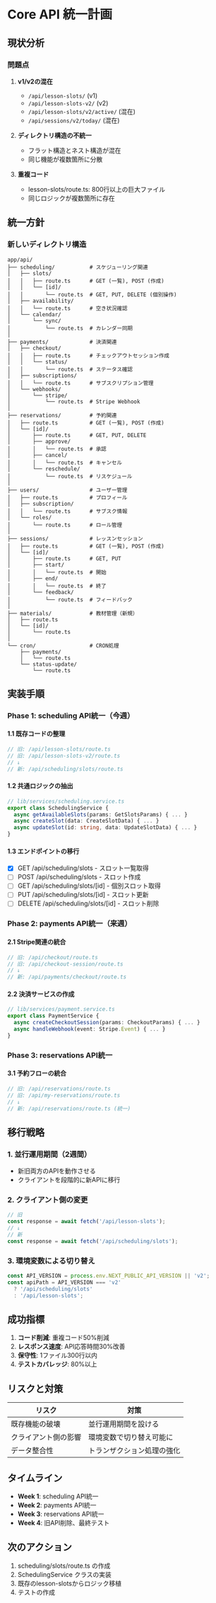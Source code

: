# Core API 統一計画

## 現状分析

### 問題点
1. **v1/v2の混在**
   - `/api/lesson-slots/` (v1)
   - `/api/lesson-slots-v2/` (v2)
   - `/api/lesson-slots/v2/active/` (混在)
   - `/api/sessions/v2/today/` (混在)

2. **ディレクトリ構造の不統一**
   - フラット構造とネスト構造が混在
   - 同じ機能が複数箇所に分散

3. **重複コード**
   - lesson-slots/route.ts: 800行以上の巨大ファイル
   - 同じロジックが複数箇所に存在

## 統一方針

### 新しいディレクトリ構造

```
app/api/
├── scheduling/           # スケジューリング関連
│   ├── slots/
│   │   ├── route.ts      # GET (一覧), POST (作成)
│   │   └── [id]/
│   │       └── route.ts  # GET, PUT, DELETE (個別操作)
│   ├── availability/
│   │   └── route.ts      # 空き状況確認
│   └── calendar/
│       └── sync/
│           └── route.ts  # カレンダー同期
│
├── payments/             # 決済関連
│   ├── checkout/
│   │   ├── route.ts      # チェックアウトセッション作成
│   │   └── status/
│   │       └── route.ts  # ステータス確認
│   ├── subscriptions/
│   │   └── route.ts      # サブスクリプション管理
│   └── webhooks/
│       └── stripe/
│           └── route.ts  # Stripe Webhook
│
├── reservations/         # 予約関連
│   ├── route.ts          # GET (一覧), POST (作成)
│   └── [id]/
│       ├── route.ts      # GET, PUT, DELETE
│       ├── approve/
│       │   └── route.ts  # 承認
│       ├── cancel/
│       │   └── route.ts  # キャンセル
│       └── reschedule/
│           └── route.ts  # リスケジュール
│
├── users/                # ユーザー管理
│   ├── route.ts          # プロフィール
│   ├── subscription/
│   │   └── route.ts      # サブスク情報
│   └── roles/
│       └── route.ts      # ロール管理
│
├── sessions/             # レッスンセッション
│   ├── route.ts          # GET (一覧), POST (作成)
│   └── [id]/
│       ├── route.ts      # GET, PUT
│       ├── start/
│       │   └── route.ts  # 開始
│       ├── end/
│       │   └── route.ts  # 終了
│       └── feedback/
│           └── route.ts  # フィードバック
│
├── materials/            # 教材管理（新規）
│   ├── route.ts
│   └── [id]/
│       └── route.ts
│
└── cron/                 # CRON処理
    ├── payments/
    │   └── route.ts
    └── status-update/
        └── route.ts
```

## 実装手順

### Phase 1: scheduling API統一（今週）

#### 1.1 既存コードの整理
```typescript
// 旧: /api/lesson-slots/route.ts
// 旧: /api/lesson-slots-v2/route.ts
// ↓
// 新: /api/scheduling/slots/route.ts
```

#### 1.2 共通ロジックの抽出
```typescript
// lib/services/scheduling.service.ts
export class SchedulingService {
  async getAvailableSlots(params: GetSlotsParams) { ... }
  async createSlot(data: CreateSlotData) { ... }
  async updateSlot(id: string, data: UpdateSlotData) { ... }
}
```

#### 1.3 エンドポイントの移行
- [x] GET /api/scheduling/slots - スロット一覧取得
- [ ] POST /api/scheduling/slots - スロット作成
- [ ] GET /api/scheduling/slots/[id] - 個別スロット取得
- [ ] PUT /api/scheduling/slots/[id] - スロット更新
- [ ] DELETE /api/scheduling/slots/[id] - スロット削除

### Phase 2: payments API統一（来週）

#### 2.1 Stripe関連の統合
```typescript
// 旧: /api/checkout/route.ts
// 旧: /api/checkout-session/route.ts
// ↓
// 新: /api/payments/checkout/route.ts
```

#### 2.2 決済サービスの作成
```typescript
// lib/services/payment.service.ts
export class PaymentService {
  async createCheckoutSession(params: CheckoutParams) { ... }
  async handleWebhook(event: Stripe.Event) { ... }
}
```

### Phase 3: reservations API統一

#### 3.1 予約フローの統合
```typescript
// 旧: /api/reservations/route.ts
// 旧: /api/my-reservations/route.ts
// ↓
// 新: /api/reservations/route.ts (統一)
```

## 移行戦略

### 1. 並行運用期間（2週間）
- 新旧両方のAPIを動作させる
- クライアントを段階的に新APIに移行

### 2. クライアント側の変更
```typescript
// 旧
const response = await fetch('/api/lesson-slots');
// ↓
// 新
const response = await fetch('/api/scheduling/slots');
```

### 3. 環境変数による切り替え
```typescript
const API_VERSION = process.env.NEXT_PUBLIC_API_VERSION || 'v2';
const apiPath = API_VERSION === 'v2'
  ? '/api/scheduling/slots'
  : '/api/lesson-slots';
```

## 成功指標

1. **コード削減**: 重複コード50%削減
2. **レスポンス速度**: API応答時間30%改善
3. **保守性**: 1ファイル300行以内
4. **テストカバレッジ**: 80%以上

## リスクと対策

| リスク | 対策 |
|--------|------|
| 既存機能の破壊 | 並行運用期間を設ける |
| クライアント側の影響 | 環境変数で切り替え可能に |
| データ整合性 | トランザクション処理の強化 |

## タイムライン

- **Week 1**: scheduling API統一
- **Week 2**: payments API統一
- **Week 3**: reservations API統一
- **Week 4**: 旧API削除、最終テスト

## 次のアクション

1. scheduling/slots/route.ts の作成
2. SchedulingService クラスの実装
3. 既存のlesson-slotsからロジック移植
4. テストの作成